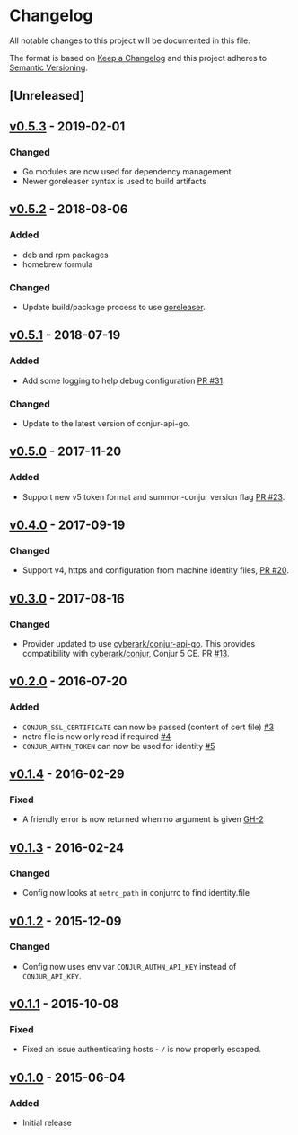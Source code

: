 # Changelog
All notable changes to this project will be documented in this file.

The format is based on [Keep a Changelog](http://keepachangelog.com/en/1.0.0/)
and this project adheres to [Semantic Versioning](http://semver.org/spec/v2.0.0.html).

## [Unreleased]

## [v0.5.3](https://github.com/cyberark/summon-conjur/releases/tag/v0.5.3) - 2019-02-01
### Changed
- Go modules are now used for dependency management
- Newer goreleaser syntax is used to build artifacts

## [v0.5.2](https://github.com/cyberark/summon-conjur/releases/tag/v0.5.2) - 2018-08-06
### Added
- deb and rpm packages
- homebrew formula
### Changed
- Update build/package process to use [goreleaser](https://github.com/goreleaser/goreleaser).

## [v0.5.1](https://github.com/cyberark/summon-conjur/releases/tag/v0.5.1) - 2018-07-19
### Added
- Add some logging to help debug configuration [PR #31](https://github.com/cyberark/summon-conjur/pull/31).
### Changed
- Update to the latest version of conjur-api-go.

## [v0.5.0](https://github.com/cyberark/summon-conjur/releases/tag/v0.5.0) - 2017-11-20
### Added
- Support new v5 token format and summon-conjur version flag [PR #23](https://github.com/cyberark/summon-conjur/pull/23).

## [v0.4.0](https://github.com/cyberark/summon-conjur/releases/tag/v0.4.0) - 2017-09-19
### Changed
- Support v4, https and configuration from machine identity files, [PR #20](https://github.com/cyberark/summon-conjur/pull/20).

## [v0.3.0](https://github.com/cyberark/summon-conjur/releases/tag/v0.3.0) - 2017-08-16
### Changed
- Provider updated to use [cyberark/conjur-api-go](https://github.com/cyberark/conjur-api-go). This provides compatibility with [cyberark/conjur](https://github.com/cyberark/conjur), Conjur 5 CE. PR [#13](https://github.com/cyberark/summon-conjur/pull/13).

## [v0.2.0](https://github.com/cyberark/summon-conjur/releases/tag/v0.2.0) - 2016-07-20
### Added
- `CONJUR_SSL_CERTIFICATE` can now be passed (content of cert file) [#3](https://github.com/conjurinc/summon-conjur/issues/3)
- netrc file is now only read if required [#4](https://github.com/conjurinc/summon-conjur/issues/4)
- `CONJUR_AUTHN_TOKEN` can now be used for identity [#5](https://github.com/conjurinc/summon-conjur/issues/5)

## [v0.1.4](https://github.com/cyberark/summon-conjur/releases/tag/v0.1.4) - 2016-02-29
### Fixed
- A friendly error is now returned when no argument is given [GH-2](https://github.com/conjurinc/summon-conjur/issues/2)

## [v0.1.3](https://github.com/cyberark/summon-conjur/releases/tag/v0.1.3) - 2016-02-24
### Changed
- Config now looks at `netrc_path` in conjurrc to find identity.file

## [v0.1.2](https://github.com/cyberark/summon-conjur/releases/tag/v0.1.2) - 2015-12-09
### Changed
- Config now uses env var `CONJUR_AUTHN_API_KEY` instead of `CONJUR_API_KEY`.

## [v0.1.1](https://github.com/cyberark/summon-conjur/releases/tag/v0.1.1) - 2015-10-08
### Fixed
- Fixed an issue authenticating hosts - `/` is now properly escaped.

## [v0.1.0](https://github.com/cyberark/summon-conjur/releases/tag/v0.1.0) - 2015-06-04
### Added
- Initial release
